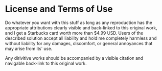 # License and Terms of Use

Do whatever you want with this stuff as long as any reproduction has the appropriate attributions clearly visible and back-linked to this original work, and I get a Starbucks card worth more than \$4.99 USD. Users of the described solution accept all liability and hold me completely harmless and without liability for any damages, discomfort, or general annoyances that may arise from its' use.

Any dirivitive works should be accompanied by a visible citation and navigable back-link to this original work.
